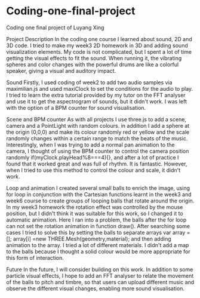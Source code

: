 # Coding-one-final-project
Coding one final project of Luyang Xing

Project Description
In the coding one course I learned about sound, 2D and 3D code. I tried to make my week3 2D homework in 3D and adding sound visualization elements. My code is not complicated, but I spent a lot of time getting the visual effects to fit the sound. When running it, the vibrating spheres and color changes with the powerful drums are like a colorful speaker, giving a visual and auditory impact.

Sound
Firstly, I used coding of week2 to add two audio samples via maximilian.js and used maxiClock to set the conditions for the audio to play. I tried to learn the extra tutorial provided by my tutor on the FFT analyser and use it to get the aspectrogram of sounds, but it didn't work. I was left with the option of a BPM counter for sound visualisation.

Scene and BPM counter
As with all projects I use three.js to add a scene, camera and a PointLight with random colours. in addition I add a sphere at the origin (0,0,0) and make its colour randomly red or yellow and the scale randomly changes within a certain range to match the beats of the music. Interestingly, when I was trying to add a normal pan animation to the camera, I thought of using the BPM counter to control the camera position randomly if(myClock.playHead%8===4){}, and after a lot of practice I found that it worked great and was full of rhythm. It is fantastic. However, when I tried to use this method to control the colour and scale, it didn't work.

Loop and animation
I created several small balls to enrich the image, using for loop in conjunction with the Cartesian functions learnt in the week3 and week6 course to create groups of looping balls that rotate around the origin. In my week3 homework the rotation effect was controlled by the mouse position, but I didn't think it was suitable for this work, so I changed it to automatic animation. Here I ran into a problem, the balls after the for loop can not set the rotation animation in function draw(). After searching some cases I tried to solve this by setting the balls to separate arrays var array = []; array[i] =new THREE.Mesh(geometry,material); and then adding animation to the array. I tried a lot of different materials. I didn't add a map to the balls because I thought a solid colour would be more appropriate for this form of interaction.

Future
In the future, I will consider building on this work. In addition to some particle visual effects, I hope to add an FFT analyser to relate the movement of the balls to pitch and timbre, so that users can upload different music and observe the different visual changes, enabling more sound visualisation.
